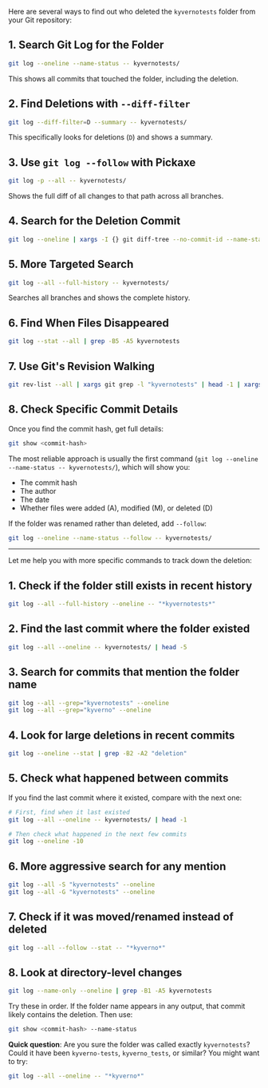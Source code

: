 Here are several ways to find out who deleted the `kyvernotests` folder from your Git repository:

## 1. Search Git Log for the Folder
```bash
git log --oneline --name-status -- kyvernotests/
```
This shows all commits that touched the folder, including the deletion.

## 2. Find Deletions with `--diff-filter`
```bash
git log --diff-filter=D --summary -- kyvernotests/
```
This specifically looks for deletions (`D`) and shows a summary.

## 3. Use `git log --follow` with Pickaxe
```bash
git log -p --all -- kyvernotests/
```
Shows the full diff of all changes to that path across all branches.

## 4. Search for the Deletion Commit
```bash
git log --oneline | xargs -I {} git diff-tree --no-commit-id --name-status {} | grep -B1 "D.*kyvernotests"
```

## 5. More Targeted Search
```bash
git log --all --full-history -- kyvernotests/
```
Searches all branches and shows the complete history.

## 6. Find When Files Disappeared
```bash
git log --stat --all | grep -B5 -A5 kyvernotests
```

## 7. Use Git's Revision Walking
```bash
git rev-list --all | xargs git grep -l "kyvernotests" | head -1 | xargs git log --oneline
```

## 8. Check Specific Commit Details
Once you find the commit hash, get full details:
```bash
git show <commit-hash>
```

The most reliable approach is usually the first command (`git log --oneline --name-status -- kyvernotests/`), which will show you:
- The commit hash
- The author
- The date
- Whether files were added (A), modified (M), or deleted (D)

If the folder was renamed rather than deleted, add `--follow`:
```bash
git log --oneline --name-status --follow -- kyvernotests/
```


---

Let me help you with more specific commands to track down the deletion:

## 1. Check if the folder still exists in recent history
```bash
git log --all --full-history --oneline -- "*kyvernotests*"
```

## 2. Find the last commit where the folder existed
```bash
git log --all --oneline -- kyvernotests/ | head -5
```

## 3. Search for commits that mention the folder name
```bash
git log --all --grep="kyvernotests" --oneline
git log --all --grep="kyverno" --oneline
```

## 4. Look for large deletions in recent commits
```bash
git log --oneline --stat | grep -B2 -A2 "deletion"
```

## 5. Check what happened between commits
If you find the last commit where it existed, compare with the next one:
```bash
# First, find when it last existed
git log --all --oneline -- kyvernotests/ | head -1

# Then check what happened in the next few commits
git log --oneline -10
```

## 6. More aggressive search for any mention
```bash
git log --all -S "kyvernotests" --oneline
git log --all -G "kyvernotests" --oneline
```

## 7. Check if it was moved/renamed instead of deleted
```bash
git log --all --follow --stat -- "*kyverno*"
```

## 8. Look at directory-level changes
```bash
git log --name-only --oneline | grep -B1 -A5 kyvernotests
```

Try these in order. If the folder name appears in any output, that commit likely contains the deletion. Then use:
```bash
git show <commit-hash> --name-status
```

**Quick question**: Are you sure the folder was called exactly `kyvernotests`? Could it have been `kyverno-tests`, `kyverno_tests`, or similar? You might want to try:
```bash
git log --all --oneline -- "*kyverno*"
```